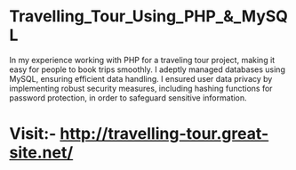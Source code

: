 # Travelling_Tour_Using_PHP_&_MySQL
 In my experience working with PHP for a traveling tour project, making it easy for people to book
 trips smoothly. I adeptly managed databases using MySQL, ensuring efficient data handling. I ensured user
 data privacy by implementing robust security measures, including hashing functions for password protection,
 in order to safeguard sensitive information.

 # Visit:- http://travelling-tour.great-site.net/

